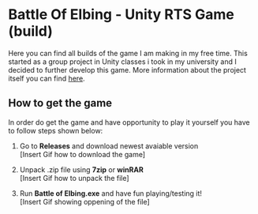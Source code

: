 # Battle Of Elbing - Unity RTS Game (build)
Here you can find all builds of the game I am making in my free time. This started as a group project in Unity classes i took in my university and I decided to further develop this game. More information about the project itself you can find [here](https://github.com/PolskiPolakPL/Unity-Game-Project).
## How to get the game
In order do get the game and have opportunity to play it yourself you have to follow steps shown below:

1. Go to **Releases** and download newest avaiable version\
[Insert Gif how to download the game]

2. Unpack .zip file using **7zip** or **winRAR**\
[Insert Gif how to unpack the file]

3. Run **Battle of Elbing.exe** and have fun playing/testing it!\
[Insert Gif showing oppening of the file]
